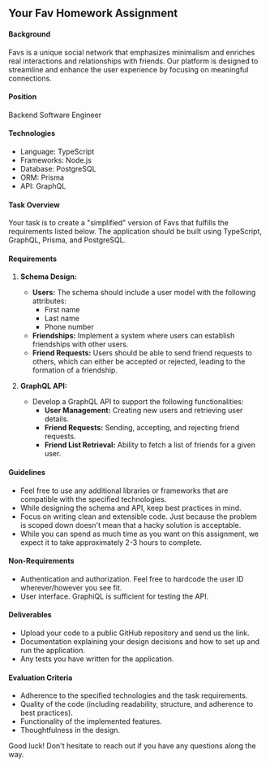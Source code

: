 ## Your Fav Homework Assignment

#### Background
Favs is a unique social network that emphasizes minimalism and enriches real interactions and relationships with friends. Our platform is designed to streamline and enhance the user experience by focusing on meaningful connections.

#### Position
Backend Software Engineer

#### Technologies
- Language: TypeScript
- Frameworks: Node.js
- Database: PostgreSQL
- ORM: Prisma
- API: GraphQL

#### Task Overview
Your task is to create a "simplified" version of Favs that fulfills the requirements listed below. The application should be built using TypeScript, GraphQL, Prisma, and PostgreSQL.

#### Requirements

1. **Schema Design:**
   - **Users:** The schema should include a user model with the following attributes:
     - First name
     - Last name
     - Phone number
   - **Friendships:** Implement a system where users can establish friendships with other users.
   - **Friend Requests:** Users should be able to send friend requests to others, which can either be accepted or rejected, leading to the formation of a friendship.

2. **GraphQL API:**
   - Develop a GraphQL API to support the following functionalities:
     - **User Management:** Creating new users and retrieving user details.
     - **Friend Requests:** Sending, accepting, and rejecting friend requests.
     - **Friend List Retrieval:** Ability to fetch a list of friends for a given user.

#### Guidelines
- Feel free to use any additional libraries or frameworks that are compatible with the specified technologies.
- While designing the schema and API, keep best practices in mind.
- Focus on writing clean and extensible code. Just because the problem is scoped down doesn't mean that a hacky solution is acceptable.
- While you can spend as much time as you want on this assignment, we expect it to take approximately 2-3 hours to complete.

#### Non-Requirements
- Authentication and authorization. Feel free to hardcode the user ID wherever/however you see fit.
- User interface. GraphiQL is sufficient for testing the API.

#### Deliverables
- Upload your code to a public GitHub repository and send us the link.
- Documentation explaining your design decisions and how to set up and run the application.
- Any tests you have written for the application.

#### Evaluation Criteria
- Adherence to the specified technologies and the task requirements.
- Quality of the code (including readability, structure, and adherence to best practices).
- Functionality of the implemented features.
- Thoughtfulness in the design.

Good luck! Don't hesitate to reach out if you have any questions along the way.